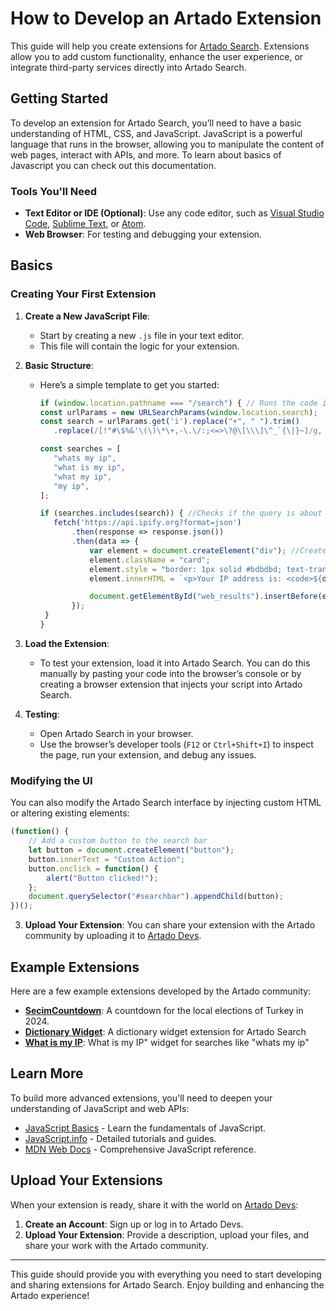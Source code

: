 # How to Develop an Artado Extension

This guide will help you create extensions for [Artado Search](https://www.artadosearch.com). Extensions allow you to add custom functionality, enhance the user experience, or integrate third-party services directly into Artado Search.

## Getting Started

To develop an extension for Artado Search, you’ll need to have a basic understanding of HTML, CSS, and JavaScript.
JavaScript is a powerful language that runs in the browser, allowing you to manipulate the content of web pages, interact with APIs, and more.
To learn about basics of Javascript you can check out this documentation.

### Tools You'll Need

- **Text Editor or IDE (Optional)**: Use any code editor, such as [Visual Studio Code](https://code.visualstudio.com/), [Sublime Text](https://www.sublimetext.com/), or [Atom](https://atom.io/).
- **Web Browser**: For testing and debugging your extension.

## Basics

### Creating Your First Extension

1. **Create a New JavaScript File**:
   - Start by creating a new `.js` file in your text editor.
   - This file will contain the logic for your extension.

2. **Basic Structure**:
   - Here’s a simple template to get you started:
     ```javascript
     if (window.location.pathname === "/search") { // Runs the code if the user is in the 
     const urlParams = new URLSearchParams(window.location.search);
     const search = urlParams.get('i').replace("+", " ").trim()
        .replace(/[!"#\$%&'\(\)\*\+,-\.\/:;<=>\?@\[\\\]\^_`{\|}~]/g, "").replace(/ +/g, " "); // Gets the searched query

     const searches = [
        "whats my ip",
        "what is my ip",
        "what my ip",
        "my ip",
     ];

     if (searches.includes(search)) { //Checks if the query is about IP
        fetch('https://api.ipify.org?format=json')
            .then(response => response.json())
            .then(data => {
                var element = document.createElement("div"); //Creates an element in the search page
                element.className = "card";
                element.style = "border: 1px solid #bdbdbd; text-transform: none";
                element.innerHTML = `<p>Your IP address is: <code>${data.ip}</code></p>`;

                document.getElementById("web_results").insertBefore(element, document.getElementById("web_results").firstChild);
            });
      }
     }
     ```

3. **Load the Extension**:
   - To test your extension, load it into Artado Search. You can do this manually by pasting your code into the browser’s console or by creating a browser extension that injects your script into Artado Search.

4. **Testing**:
   - Open Artado Search in your browser.
   - Use the browser’s developer tools (`F12` or `Ctrl+Shift+I`) to inspect the page, run your extension, and debug any issues.

### Modifying the UI

You can also modify the Artado Search interface by injecting custom HTML or altering existing elements:

```javascript
(function() {
    // Add a custom button to the search bar
    let button = document.createElement("button");
    button.innerText = "Custom Action";
    button.onclick = function() {
        alert("Button clicked!");
    };
    document.querySelector("#searchbar").appendChild(button);
})();
```

3. **Upload Your Extension**: You can share your extension with the Artado community by uploading it to [Artado Devs](https://devs.artado.xyz/).

## Example Extensions

Here are a few example extensions developed by the Artado community:

- [**SecimCountdown**](https://www.artadosearch.com/Workshop/55): A countdown for the local elections of Turkey in 2024.
- [**Dictionary Widget**](https://www.artadosearch.com/Workshop/64): A dictionary widget extension for Artado Search 
- [**What is my IP**](https://www.artadosearch.com/Workshop/65): What is my IP" widget for searches like "whats my ip"

## Learn More

To build more advanced extensions, you'll need to deepen your understanding of JavaScript and web APIs:

- [JavaScript Basics](https://www.w3schools.com/js/default.asp) - Learn the fundamentals of JavaScript.
- [JavaScript.info](https://javascript.info/) - Detailed tutorials and guides.
- [MDN Web Docs](https://developer.mozilla.org/en-US/docs/Web/JavaScript) - Comprehensive JavaScript reference.

## Upload Your Extensions

When your extension is ready, share it with the world on [Artado Devs](https://devs.artado.xyz/):

1. **Create an Account**: Sign up or log in to Artado Devs.
2. **Upload Your Extension**: Provide a description, upload your files, and share your work with the Artado community.

---

This guide should provide you with everything you need to start developing and sharing extensions for Artado Search. Enjoy building and enhancing the Artado experience!
